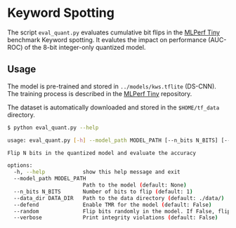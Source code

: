 # Keyword Spotting

The script `eval_quant.py` evaluates cumulative bit flips in the [MLPerf Tiny](https://github.com/mlcommons/tiny) benchmark Keyword spotting. It evalutes the impact on performance (AUC-ROC) of the 8-bit integer-only quantized model.

## Usage

The model is pre-trained and stored in `../models/kws.tflite` (DS-CNN). The training process is described in the [MLPerf Tiny](https://github.com/mlcommons/tiny) repository.

The dataset is automatically downloaded and stored in the `$HOME/tf_data` directory.

```bash
$ python eval_quant.py --help

usage: eval_quant.py [-h] --model_path MODEL_PATH [--n_bits N_BITS] [--data_dir DATA_DIR] [--defend] [--random] [--verbose]

Flip N bits in the quantized model and evaluate the accuracy

options:
  -h, --help            show this help message and exit
  --model_path MODEL_PATH
                        Path to the model (default: None)
  --n_bits N_BITS       Number of bits to flip (default: 1)
  --data_dir DATA_DIR   Path to the data directory (default: ./data/)
  --defend              Enable TMR for the model (default: False)
  --random              Flip bits randomly in the model. If False, flip bits in the high-precision buffers (default: False)
  --verbose             Print integrity violations (default: False)
```